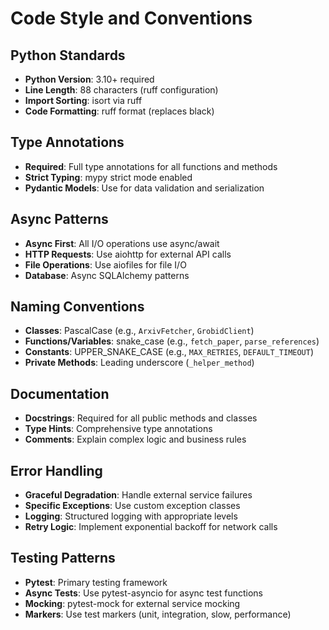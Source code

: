 # Code Style and Conventions

## Python Standards
- **Python Version**: 3.10+ required
- **Line Length**: 88 characters (ruff configuration)
- **Import Sorting**: isort via ruff
- **Code Formatting**: ruff format (replaces black)

## Type Annotations
- **Required**: Full type annotations for all functions and methods
- **Strict Typing**: mypy strict mode enabled
- **Pydantic Models**: Use for data validation and serialization

## Async Patterns
- **Async First**: All I/O operations use async/await
- **HTTP Requests**: Use aiohttp for external API calls
- **File Operations**: Use aiofiles for file I/O
- **Database**: Async SQLAlchemy patterns

## Naming Conventions
- **Classes**: PascalCase (e.g., `ArxivFetcher`, `GrobidClient`)
- **Functions/Variables**: snake_case (e.g., `fetch_paper`, `parse_references`)
- **Constants**: UPPER_SNAKE_CASE (e.g., `MAX_RETRIES`, `DEFAULT_TIMEOUT`)
- **Private Methods**: Leading underscore (`_helper_method`)

## Documentation
- **Docstrings**: Required for all public methods and classes
- **Type Hints**: Comprehensive type annotations
- **Comments**: Explain complex logic and business rules

## Error Handling
- **Graceful Degradation**: Handle external service failures
- **Specific Exceptions**: Use custom exception classes
- **Logging**: Structured logging with appropriate levels
- **Retry Logic**: Implement exponential backoff for network calls

## Testing Patterns
- **Pytest**: Primary testing framework
- **Async Tests**: Use pytest-asyncio for async test functions
- **Mocking**: pytest-mock for external service mocking
- **Markers**: Use test markers (unit, integration, slow, performance)
